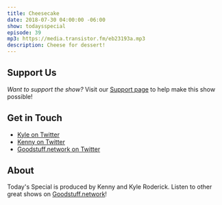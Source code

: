 ```yaml
---
title: Cheesecake
date: 2018-07-30 04:00:00 -06:00
show: todaysspecial
episode: 39
mp3: https://media.transistor.fm/eb23193a.mp3
description: Cheese for dessert!
---
```


## Support Us
*Want to support the show?* Visit our [Support page](https://goodstuff.network/support) to help make this show possible!

## Get in Touch
- [Kyle on Twitter](http://twitter.com/dogburps)
- [Kenny on Twitter](http://twitter.com/kennyroderick_)
- [Goodstuff.network on Twitter](http://twitter.com/goodstufffm)
## About

Today's Special is produced by Kenny and Kyle Roderick. Listen to other great shows on [Goodstuff.network](http://goodstuff.network/shows)!